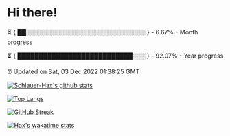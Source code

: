 # Hi there!

⏳ { ██░░░░░░░░░░░░░░░░░░░░░░░░░░░░ } - 6.67% - Month progress

⏳ { ███████████████████████████░░░ } - 92.07% - Year progress

⏰ Updated on Sat, 03 Dec 2022 01:38:25 GMT


[![Schlauer-Hax's github stats](https://github-readme-stats.vercel.app/api?username=Schlauer-Hax&show_icons=true&theme=dark&count_private=true)](https://github.com/Schlauer-Hax)


[![Top Langs](https://github-readme-stats.vercel.app/api/top-langs/?username=Schlauer-Hax&layout=compact&theme=dark)](https://github.com/Schlauer-Hax?tab=repositories)

[![GitHub Streak](https://streak-stats.demolab.com?user=Schlauer-Hax&theme=dark)](https://git.io/streak-stats)

[![Hax's wakatime stats](https://github-readme-stats.vercel.app/api/wakatime?username=Hax&theme=dark)](https://wakatime.com/@Hax)

